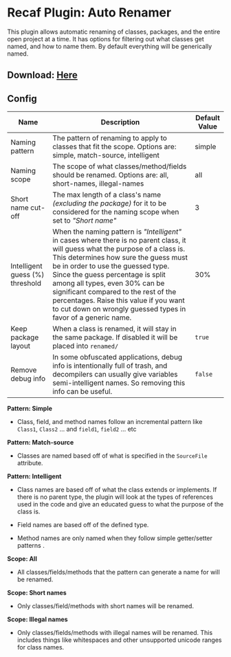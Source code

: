 # Recaf Plugin: Auto Renamer

This plugin allows automatic renaming of classes, packages, and the entire open project at a time. It has options for filtering out what classes get named, and how to name them. By default everything will be generically named. 

## Download: [Here](https://github.com/Recaf-Plugins/Auto-Renamer/releases)

## Config

| Name                            | Description                                                  | Default Value |
| ------------------------------- | ------------------------------------------------------------ | ------------- |
| Naming pattern                  | The pattern of renaming to apply to classes that fit the scope. Options are: simple, match-source, intelligent | simple        |
| Naming scope                    | The scope of what classes/method/fields should be renamed. Options are: all, short-names, illegal-names | all           |
| Short name cut-off              | The max length of a class's name _(excluding the package)_ for it to be considered for the naming scope when set to _"Short name"_ | 3             |
| Intelligent guess (%) threshold | When the naming pattern is _"Intelligent"_ in cases where there is no parent class, it will guess what the purpose of a class is. This determines how sure the guess must be in order to use the guessed type. Since the guess percentage is split among all types, even 30% can be significant compared to the rest of the percentages. Raise this value if you want to cut down on wrongly guessed types in favor of a generic name. | 30%           |
| Keep package layout             | When a class is renamed, it will stay in the same package. If disabled it will be placed into `renamed/` | `true`        |
| Remove debug info               | In some obfuscated applications, debug info is intentionally full of trash, and decompilers can usually give variables semi-intelligent names. So removing this info can be useful. | `false`       |

**Pattern: Simple** 

- Class, field, and method names follow an incremental pattern like `Class1`, `Class2` ... and `field1`, `field2` ... etc

**Pattern: Match-source**

- Classes are named based off of what is specified in the `SourceFile` attribute.

**Pattern: Intelligent**

- Class names are based off of what the class extends or implements. If there is no parent type, the plugin will look at the types of references used in the code and give an educated guess to what the purpose of the class is. 

- Field names are based off of the defined type.
- Method names are only named when they follow simple getter/setter patterns .

**Scope: All**

- All classes/fields/methods that the pattern can generate a name for will be renamed.

**Scope: Short names**

* Only classes/field/methods with short names will be renamed.

**Scope: Illegal names**

* Only classes/fields/methods with illegal names will be renamed. This includes things like whitespaces and other unsupported unicode ranges for class names.